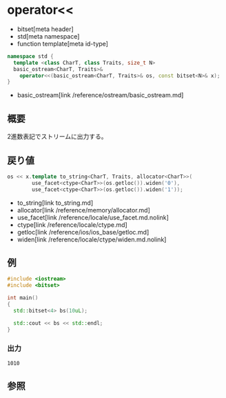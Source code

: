 # operator<<
* bitset[meta header]
* std[meta namespace]
* function template[meta id-type]

```cpp
namespace std {
  template <class CharT, class Traits, size_t N>
  basic_ostream<CharT, Traits>&
    operator<<(basic_ostream<CharT, Traits>& os, const bitset<N>& x);
}
```
* basic_ostream[link /reference/ostream/basic_ostream.md]

## 概要
2進数表記でストリームに出力する。


## 戻り値

```cpp
os << x.template to_string<CharT, Traits, allocator<CharT>>(
        use_facet<ctype<CharT>>(os.getloc()).widen('0'),
        use_facet<ctype<CharT>>(os.getloc()).widen('1'));
```
* to_string[link to_string.md]
* allocator[link /reference/memory/allocator.md]
* use_facet[link /reference/locale/use_facet.md.nolink]
* ctype[link /reference/locale/ctype.md]
* getloc[link /reference/ios/ios_base/getloc.md]
* widen[link /reference/locale/ctype/widen.md.nolink]


## 例
```cpp example
#include <iostream>
#include <bitset>

int main()
{
  std::bitset<4> bs(10uL);

  std::cout << bs << std::endl;
}
```

### 出力
```
1010
```


## 参照

